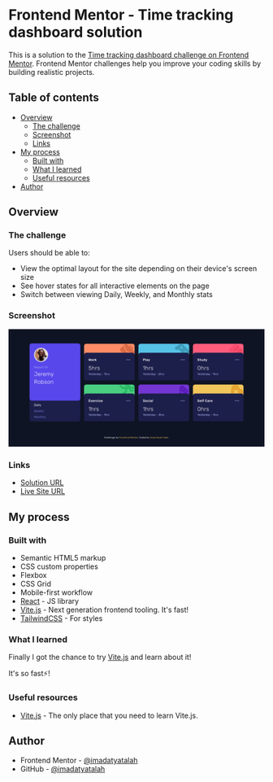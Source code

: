 # Frontend Mentor - Time tracking dashboard solution

This is a solution to the [Time tracking dashboard challenge on Frontend Mentor](https://www.frontendmentor.io/challenges/time-tracking-dashboard-UIQ7167Jw). Frontend Mentor challenges help you improve your coding skills by building realistic projects.

## Table of contents

- [Overview](#overview)
  - [The challenge](#the-challenge)
  - [Screenshot](#screenshot)
  - [Links](#links)
- [My process](#my-process)
  - [Built with](#built-with)
  - [What I learned](#what-i-learned)
  - [Useful resources](#useful-resources)
- [Author](#author)

## Overview

### The challenge

Users should be able to:

- View the optimal layout for the site depending on their device's screen size
- See hover states for all interactive elements on the page
- Switch between viewing Daily, Weekly, and Monthly stats

### Screenshot

![Screenshot for the Time tracking dashboard coding challenge](./screenshot.png)

### Links

- [Solution URL](https://www.frontendmentor.io/solutions/built-using-react-with-vite-and-styled-using-tailwindcss-1rzlCFPsN)
- [Live Site URL](https://time-tracking-dashboard-main.netlify.app/)

## My process

### Built with

- Semantic HTML5 markup
- CSS custom properties
- Flexbox
- CSS Grid
- Mobile-first workflow
- [React](https://reactjs.org/) - JS library
- [Vite.js](https://vitejs.dev/) - Next generation frontend tooling. It's fast!
- [TailwindCSS](https://tailwindcss.com/) - For styles

### What I learned

Finally I got the chance to try [Vite.js](https://vitejs.dev/) and learn about it!

It's so fast⚡️!

### Useful resources

- [Vite.js](https://vitejs.dev/) - The only place that you need to learn Vite.js.

## Author

- Frontend Mentor - [@imadatyatalah](https://www.frontendmentor.io/profile/imadatyatalah)
- GitHub - [@imadatyatalah](https://www.github.com/imadatyatalah)
